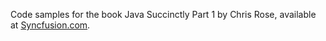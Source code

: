 Code samples for the book Java Succinctly Part 1 by Chris Rose, available at [Syncfusion.com](https://www.syncfusion.com/resources/techportal/ebooks).